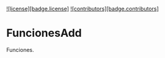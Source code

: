 [![license][badge.license]][license]
[![contributors][badge.contributors]][contributors]

[license]: http://opensource.org/licenses/MIT
[contributors]: https://github.com/Menightmar/FuncionesAdd/graphs/contributors

# FuncionesAdd
Funciones.
